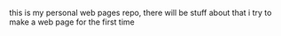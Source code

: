this is my personal web pages repo, there will be stuff about that i try 
to make a web page for the first time


